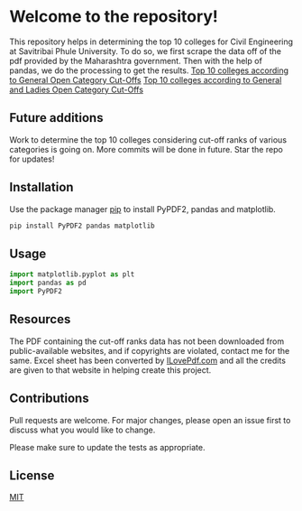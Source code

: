 # Welcome to the repository!

This repository helps in determining the top 10 colleges for Civil Engineering at Savitribai Phule University. To do so, we first scrape the data off of the pdf provided by the Maharashtra government. Then with the help of pandas, we do the processing to get the results.
[Top 10 colleges according to General Open Category Cut-Offs](https://github.com/vishxm/DataScienceNBs/blob/master/CapGuideTask/civilTop10.ipynb)
[Top 10 colleges according to General and Ladies Open Category Cut-Offs](https://github.com/vishxm/DataScienceNBs/blob/master/CapGuideTask/civilTop10New.ipynb)

## Future additions

Work to determine the top 10 colleges considering cut-off ranks of various categories is going on. More commits will be done in future. Star the repo for updates!

## Installation

Use the package manager [pip](https://pip.pypa.io/en/stable/) to install PyPDF2, pandas and matplotlib.

```bash
pip install PyPDF2 pandas matplotlib
```

## Usage

```python
import matplotlib.pyplot as plt
import pandas as pd
import PyPDF2
```

## Resources
The PDF containing the cut-off ranks data has not been downloaded from public-available websites, and if copyrights are violated, contact me for the same.
Excel sheet has been converted by [ILovePdf.com](https://www.ilovepdf.com/) and all the credits are given to that website in helping create this project.

## Contributions
Pull requests are welcome. For major changes, please open an issue first to discuss what you would like to change.

Please make sure to update the tests as appropriate.

## License
[MIT](https://choosealicense.com/licenses/mit/)
